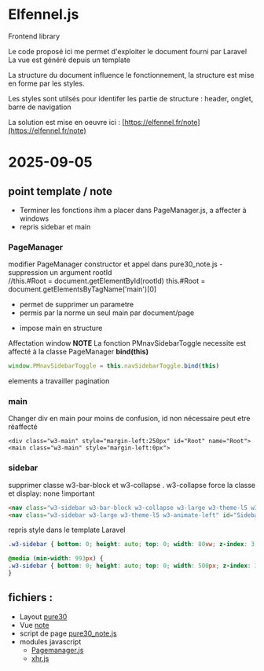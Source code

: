 # Elfennel.js
Frontend library

Le code proposé ici me permet d'exploiter le document fourni par Laravel 
La vue est généré depuis un template

La structure du document influence le fonctionnement, la structure est mise en forme par les styles.

Les styles sont utilsés pour identifer les partie de structure : header, onglet, barre de navigation

La solution est mise en oeuvre ici : [https://elfennel.fr/note](https://elfennel.fr/note)

# 2025-09-05
## point template / note

- Terminer les fonctions ihm a placer dans PageManager.js, a affecter à windows
- repris sidebar et main

### PageManager
modifier PageManager constructor et appel dans pure30_note.js
-suppression un argument rootId  
    //this.#Root = document.getElementById(rootId)
    this.#Root = document.getElementsByTagName('main')[0] 

+ permet de supprimer un parametre 
+ permis par la norme un seul main par document/page
- impose main en structure

Affectation window
**NOTE**
La fonction  PMnavSidebarToggle necessite est affecté à la classe PageManager **bind(this)**
```js
window.PMnavSidebarToggle = this.navSidebarToggle.bind(this)     
```

elements a travailler pagination

###  main
Changer div en main pour moins de confusion, id non nécessaire peut etre réaffecté
```
<div class="w3-main" style="margin-left:250px" id="Root" name="Root">
<main class="w3-main" style="margin-left:0px">
```

### sidebar 
supprimer classe w3-bar-block et w3-collapse . w3-collapse force la classe et display: none !important
```html
<nav class="w3-sidebar w3-bar-block w3-collapse w3-large w3-theme-l5 w3-animate-left" id="Sidebar" name="Sidebar">
<nav class="w3-sidebar w3-large w3-theme-l5 w3-animate-left" id="Sidebar">
```
repris style dans le template Laravel
```css
.w3-sidebar { bottom: 0; height: auto; top: 0; width: 80vw; z-index: 3;display: none }

@media (min-width: 993px) {
.w3-sidebar { bottom: 0; height: auto; top: 0; width: 500px; z-index: 3;display: none }
}
```




## fichiers : 
- Layout
  [pure30](./resources/views/layouts/pure30.blade.php)
- Vue
  [note](./resources/views/note.blade.php)
- script de page
  [pure30_note.js](./public/build/assets/pure30_note.js)
- modules javascript
  - [Pagemanager.js](./public/build/assets/modules/PageManager.js)
  - [xhr.js](./public/build/assets/modules/xhr.js)





